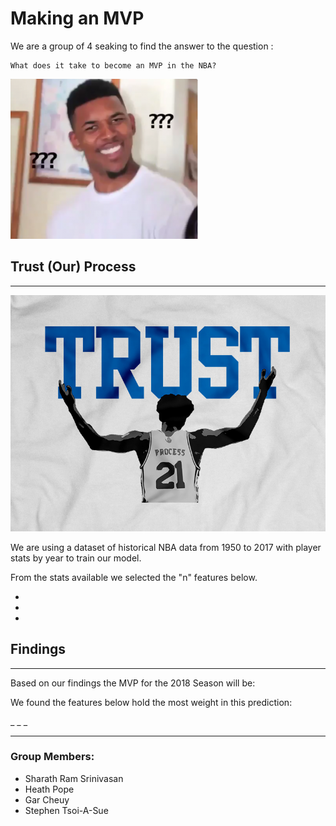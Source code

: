 # Making an MVP


We are a group of 4 seaking to find the answer to the question :

    What does it take to become an MVP in the NBA?

![confused](Images/nick-young-confused-face.png)


## Trust (Our) Process 
___ 

![the process](Images/The_Process.jpg)

We are using a dataset of historical NBA data from 1950 to 2017 with player stats by year to train our model.

From the stats available we selected the "n" features below.

- 
- 
- 

## Findings
___

Based on our findings the MVP for the 2018 Season will be:


We found the features below hold the most weight in this prediction:

_
_ 
_

___

### Group Members:

- Sharath Ram Srinivasan
- Heath Pope
- Gar Cheuy
- Stephen Tsoi-A-Sue


